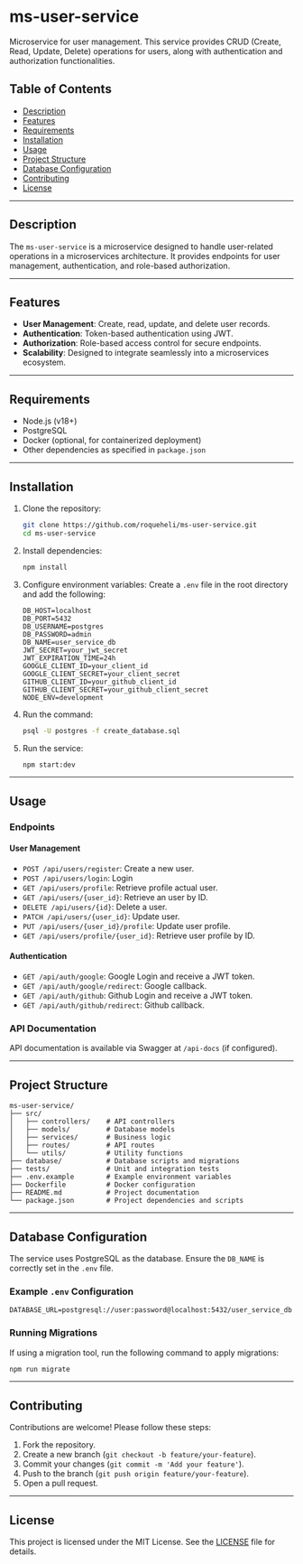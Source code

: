 # ms-user-service

Microservice for user management. This service provides CRUD (Create, Read, Update, Delete) operations for users, along with authentication and authorization functionalities.

## Table of Contents
- [Description](#description)
- [Features](#features)
- [Requirements](#requirements)
- [Installation](#installation)
- [Usage](#usage)
- [Project Structure](#project-structure)
- [Database Configuration](#database-configuration)
- [Contributing](#contributing)
- [License](#license)

---

## Description

The `ms-user-service` is a microservice designed to handle user-related operations in a microservices architecture. It provides endpoints for user management, authentication, and role-based authorization.

---

## Features

- **User Management**: Create, read, update, and delete user records.
- **Authentication**: Token-based authentication using JWT.
- **Authorization**: Role-based access control for secure endpoints.
- **Scalability**: Designed to integrate seamlessly into a microservices ecosystem.

---

## Requirements

- Node.js (v18+)
- PostgreSQL
- Docker (optional, for containerized deployment)
- Other dependencies as specified in `package.json`

---

## Installation

1. Clone the repository:
   ```bash
   git clone https://github.com/roqueheli/ms-user-service.git
   cd ms-user-service
   ```

2. Install dependencies:
   ```bash
   npm install
   ```

3. Configure environment variables:
   Create a `.env` file in the root directory and add the following:
   ```env
   DB_HOST=localhost
   DB_PORT=5432
   DB_USERNAME=postgres
   DB_PASSWORD=admin
   DB_NAME=user_service_db
   JWT_SECRET=your_jwt_secret
   JWT_EXPIRATION_TIME=24h
   GOOGLE_CLIENT_ID=your_client_id
   GOOGLE_CLIENT_SECRET=your_client_secret
   GITHUB_CLIENT_ID=your_github_client_id
   GITHUB_CLIENT_SECRET=your_github_client_secret
   NODE_ENV=development
   ```
4. Run the command:
   ```bash
   psql -U postgres -f create_database.sql
   ```
5. Run the service:
   ```bash
   npm start:dev
   ```

---

## Usage

### Endpoints

#### User Management
- `POST /api/users/register`: Create a new user.
- `POST /api/users/login`: Login
- `GET /api/users/profile`: Retrieve profile actual user.
- `GET /api/users/{user_id}`: Retrieve an user by ID.
- `DELETE /api/users/{id}`: Delete a user.
- `PATCH /api/users/{user_id}`: Update user.
- `PUT /api/users/{user_id}/profile`: Update user profile.
- `GET /api/users/profile/{user_id}`: Retrieve user profile by ID.

#### Authentication
- `GET /api/auth/google`: Google Login and receive a JWT token.
- `GET /api/auth/google/redirect`: Google callback.
- `GET /api/auth/github`: Github Login and receive a JWT token.
- `GET /api/auth/github/redirect`: Github callback.

### API Documentation
API documentation is available via Swagger at `/api-docs` (if configured).

---

## Project Structure

```plaintext
ms-user-service/
├── src/
│   ├── controllers/    # API controllers
│   ├── models/         # Database models
│   ├── services/       # Business logic
│   ├── routes/         # API routes
│   └── utils/          # Utility functions
├── database/           # Database scripts and migrations
├── tests/              # Unit and integration tests
├── .env.example        # Example environment variables
├── Dockerfile          # Docker configuration
├── README.md           # Project documentation
└── package.json        # Project dependencies and scripts
```

---

## Database Configuration

The service uses PostgreSQL as the database. Ensure the `DB_NAME` is correctly set in the `.env` file.

### Example `.env` Configuration
```env
DATABASE_URL=postgresql://user:password@localhost:5432/user_service_db
```

### Running Migrations
If using a migration tool, run the following command to apply migrations:
```bash
npm run migrate
```

---

## Contributing

Contributions are welcome! Please follow these steps:
1. Fork the repository.
2. Create a new branch (`git checkout -b feature/your-feature`).
3. Commit your changes (`git commit -m 'Add your feature'`).
4. Push to the branch (`git push origin feature/your-feature`).
5. Open a pull request.

---

## License

This project is licensed under the MIT License. See the [LICENSE](LICENSE) file for details.